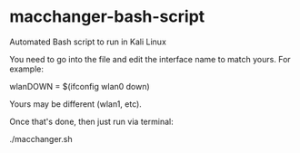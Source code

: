 # macchanger-bash-script
Automated Bash script to run in Kali Linux

You need to go into the file and edit the interface name to match yours. For example: 

wlanDOWN = $(ifconfig wlan0 down)

Yours may be different (wlan1, etc). 

Once that's done, then just run via terminal: 

./macchanger.sh
